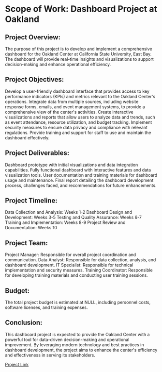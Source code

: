 # Scope of Work: Dashboard Project at Oakland

## Project Overview:
The purpose of this project is to develop and implement a comprehensive dashboard for the Oakland Center at California State University, East Bay. The dashboard will provide real-time insights and visualizations to support decision-making and enhance operational efficiency.

## Project Objectives:

Develop a user-friendly dashboard interface that provides access to key performance indicators (KPIs) and metrics relevant to the Oakland Center's operations.
Integrate data from multiple sources, including website response forms, emails, and event management systems, to provide a comprehensive view of the center's activities.
Create interactive visualizations and reports that allow users to analyze data and trends, such as event attendance, resource utilization, and budget tracking.
Implement security measures to ensure data privacy and compliance with relevant regulations.
Provide training and support for staff to use and maintain the dashboard effectively.

## Project Deliverables:

Dashboard prototype with initial visualizations and data integration capabilities.
Fully functional dashboard with interactive features and data visualization tools.
User documentation and training materials for dashboard usage and maintenance.
Final report detailing the dashboard development process, challenges faced, and recommendations for future enhancements.

## Project Timeline:

Data Collection and Analysis: Weeks 1-2
Dashboard Design and Development: Weeks 3-5
Testing and Quality Assurance: Weeks 6-7
Training and Implementation: Weeks 8-9
Project Review and Documentation: Weeks 10

## Project Team:

Project Manager: Responsible for overall project coordination and communication.
Data Analyst: Responsible for data collection, analysis, and dashboard development.
IT Specialist: Responsible for technical implementation and security measures.
Training Coordinator: Responsible for developing training materials and conducting user training sessions.

## Budget:
The total project budget is estimated at NULL, including personnel costs, software licenses, and training expenses.

## Conclusion:
This dashboard project is expected to provide the Oakland Center with a powerful tool for data-driven decision-making and operational improvement. By leveraging modern technology and best practices in dashboard development, the project aims to enhance the center's efficiency and effectiveness in serving its stakeholders.

[Project Link](https://public.tableau.com/app/profile/madhu.sudhan.reddy7857/viz/OaklandCenter-Dashboard/Dashboard2?publish=yes)
